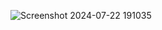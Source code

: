 
![Screenshot 2024-07-22 191035](https://github.com/user-attachments/assets/4687b126-fcff-4234-a57c-e411764b6f98)
